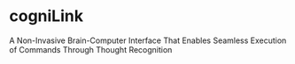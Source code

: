 # cogniLink
A Non-Invasive Brain-Computer Interface That Enables Seamless Execution of Commands Through Thought Recognition
